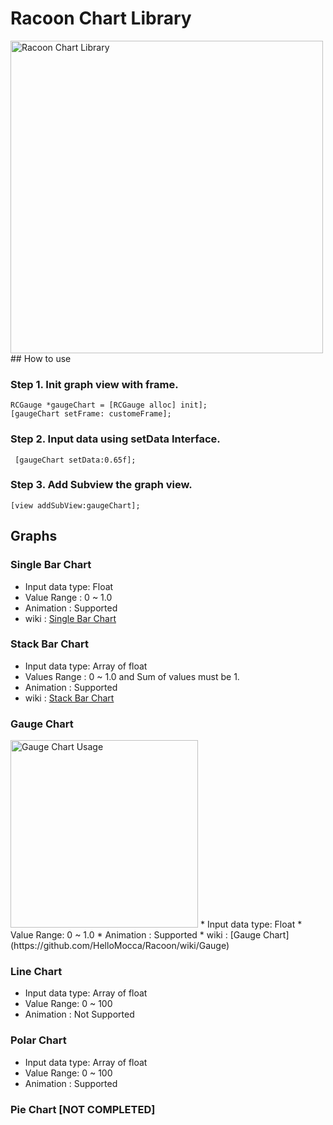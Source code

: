 # Racoon Chart Library  
<img width="500" alt="Racoon Chart Library" src="https://cloud.githubusercontent.com/assets/6482127/13772689/d0ace164-ead8-11e5-8644-c344373a83e3.png">
## How to use  

### Step 1. Init graph view with frame. 
` RCGauge *gaugeChart = [RCGauge alloc] init]; `   
` [gaugeChart setFrame: customeFrame]; `  

### Step 2. Input data using setData Interface.  
` [gaugeChart setData:0.65f];`

### Step 3. Add Subview the graph view.
` [view addSubView:gaugeChart]; `

## Graphs  
  
### Single Bar Chart 
* Input data type: Float
* Value Range : 0 ~ 1.0
* Animation : Supported 
* wiki : [Single Bar Chart](https://github.com/HelloMocca/Racoon/wiki/SingleBar)

### Stack Bar Chart
* Input data type: Array of float
* Values Range : 0 ~ 1.0 and Sum of values must be 1.
* Animation : Supported
* wiki : [Stack Bar Chart](https://github.com/HelloMocca/Racoon/wiki/StackBar)

### Gauge Chart
<img width="300" alt="Gauge Chart Usage" src="https://cloud.githubusercontent.com/assets/6482127/13772448/9bdfbc14-ead7-11e5-98dd-f1aef150f47c.png">
* Input data type: Float
* Value Range: 0 ~ 1.0
* Animation : Supported
* wiki : [Gauge Chart](https://github.com/HelloMocca/Racoon/wiki/Gauge)

### Line Chart
* Input data type: Array of float
* Value Range: 0 ~ 100
* Animation : Not Supported

### Polar Chart 
* Input data type: Array of float
* Value Range: 0 ~ 100
* Animation : Supported

### Pie Chart [NOT COMPLETED]

